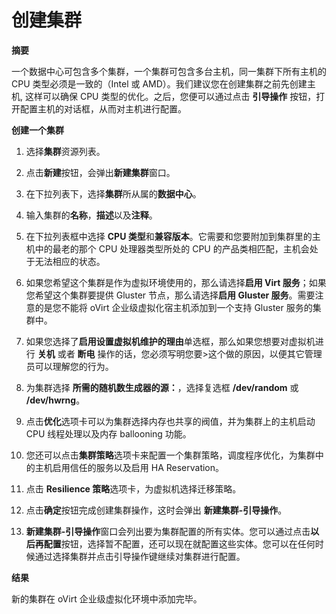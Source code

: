 # 创建集群

**摘要**

一个数据中心可包含多个集群，一个集群可包含多台主机，同一集群下所有主机的 CPU 类型必须是一致的（Intel 或 AMD）。我们建议您在创建集群之前先创建主机, 这样可以确保 CPU 类型的优化。之后，您便可以通过点击 **引导操作** 按钮，打开配置主机的对话框，从而对主机进行配置。

**创建一个集群**

1. 选择**集群**资源列表。

2. 点击**新建**按钮，会弹出**新建集群**窗口。

3. 在下拉列表下，选择**集群**所从属的**数据中心**。

4. 输入集群的**名称**，**描述**以及**注释**。

5. 在下拉列表框中选择 **CPU 类型**和**兼容版本**。它需要和您要附加到集群里的主机中的最老的那个 CPU 处理器类型所处的 CPU 的产品类相匹配，主机会处于无法相应的状态。

6. 如果您希望这个集群是作为虚拟环境使用的，那么请选择**启用 Virt 服务**；如果您希望这个集群要提供 Gluster 节点，那么请选择**启用 Gluster 服务**。需要注意的是您不能将 oVirt 企业级虚拟化宿主机添加到一个支持 Gluster 服务的集群中。

7. 如果您选择了**启用设置虚拟机维护的理由**单选框，那么如果您想要对虚拟机进行 **关机** 或者 **断电** 操作的话，您必须写明您要>这个做的原因，以便其它管理员可以理解您的行为。

8. 为集群选择 **所需的随机数生成器的源：**，选择复选框 **/dev/random** 或 **/dev/hwrng**。

9. 点击**优化**选项卡可以为集群选择内存也共享的阀值，并为集群上的主机启动 CPU 线程处理以及内存 ballooning 功能。

10. 您还可以点击**集群策略**选项卡来配置一个集群策略，调度程序优化，为集群中的主机启用信任的服务以及启用 HA Reservation。

11. 点击 **Resilience 策略**选项卡，为虚拟机选择迁移策略。

12. 点击**确定**按钮完成创建集群操作，这时会弹出 **新建集群-引导操作**。

13. **新建集群-引导操作**窗口会列出要为集群配置的所有实体。您可以通过点击**以后再配置**按钮，选择暂不配置，还可以现在就配置这些实体。您可以在任何时候通过选择集群并点击引导操作键继续对集群进行配置。

**结果**

新的集群在 oVirt 企业级虚拟化环境中添加完毕。

